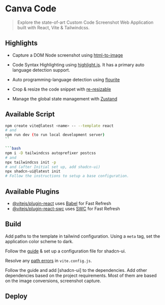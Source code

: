 # Canva Code

> Explore the state-of-art Custom Code Screenshot Web Application built with React, Vite & Tailwindcss.

## Highlights

-  Capture a DOM Node screenshot using [html-to-image](https://www.npmjs.com/package/html-to-image)
-  Code Syntax Highlighting using [highlight.js](https://www.npmjs.com/package/re-resizable). It has a primary auto language detection support.
-  Auto programming-language detection using [flourite](https://www.npmjs.com/package/flourite)

-  Crop & resize the code snippet with [re-resizable](https://www.npmjs.com/package/re-resizable)
-  Manage the global state management with [Zustand](https://www.npmjs.com/package/zustand)

## Available Script

````bash
npm create vite@latest <name> -- --template react
# and
npm run dev (to run local development server)
``

```bash
npm i -D tailwindcss autoprefixer postcss
# and
npx tailwindcss init -p
# and (after Initial set up, add shadcn-ui)
npx shadcn-ui@latest init
# Follow the instructions to setup a base configuration.

````

## Available Plugins

-  [@vitejs/plugin-react](https://github.com/vitejs/vite-plugin-react/blob/main/packages/plugin-react/README.md) uses [Babel](https://babeljs.io/) for Fast Refresh
-  [@vitejs/plugin-react-swc](https://github.com/vitejs/vite-plugin-react-swc) uses [SWC](https://swc.rs/) for Fast Refresh

## Build

Add paths to the template in tailwind configuration. Using a `meta` tag, set the application color scheme to dark.

Follow the [guide](https://ui.shadcn.com/docs/installation/vite) & set up a configuration file for shadcn-ui.

Resolve any [path errors](https://ui.shadcn.com/docs/installation/vite) in `vite.config.js`.

Follow the guide and add [shadcn-ui] to the dependencies. Add other dependencies based on the project requirements. Most of them are based on the image conversions, screenshot capture.

## Deploy
